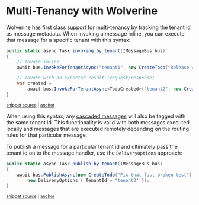 # Multi-Tenancy with Wolverine

Wolverine has first class support for multi-tenancy by tracking the tenant id as message metadata. When invoking a message
inline, you can execute that message for a specific tenant with this syntax:

<!-- snippet: sample_invoking_by_tenant -->
<a id='snippet-sample_invoking_by_tenant'></a>
```cs
public static async Task invoking_by_tenant(IMessageBus bus)
{
    // Invoke inline
    await bus.InvokeForTenantAsync("tenant1", new CreateTodo("Release Wolverine 1.0"));

    // Invoke with an expected result (request/response)
    var created =
        await bus.InvokeForTenantAsync<TodoCreated>("tenant2", new CreateTodo("Update the Documentation"));
}
```
<sup><a href='https://github.com/JasperFx/wolverine/blob/main/MultiTenantedTodoWebService.Tests/end_to_end.cs#L97-L109' title='Snippet source file'>snippet source</a> | <a href='#snippet-sample_invoking_by_tenant' title='Start of snippet'>anchor</a></sup>
<!-- endSnippet -->

When using this syntax, any [cascaded messages](/guide/handlers/cascading) will also be tagged with the same tenant id.
This functionality is valid with both messages executed locally and messages that are executed remotely depending on 
the routing rules for that particular message.

To publish a message for a particular tenant id and ultimately pass the tenant id on to the message handler, use
the `DeliveryOptions` approach:

<!-- snippet: sample_publish_by_tenant -->
<a id='snippet-sample_publish_by_tenant'></a>
```cs
public static async Task publish_by_tenant(IMessageBus bus)
{
    await bus.PublishAsync(new CreateTodo("Fix that last broken test"),
        new DeliveryOptions { TenantId = "tenant3" });
}
```
<sup><a href='https://github.com/JasperFx/wolverine/blob/main/MultiTenantedTodoWebService.Tests/end_to_end.cs#L111-L119' title='Snippet source file'>snippet source</a> | <a href='#snippet-sample_publish_by_tenant' title='Start of snippet'>anchor</a></sup>
<!-- endSnippet -->
